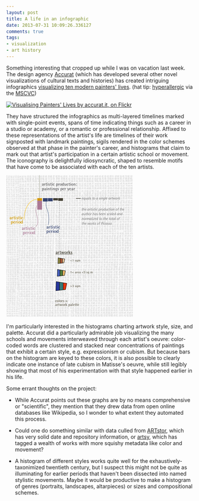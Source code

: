 ```yaml
---
layout: post
title: A life in an infographic
date: 2013-07-31 10:09:26.336127
comments: true
tags:
- visualization
- art history
---
```


Something interesting that cropped up while I was on vacation last week. The design agency [Accurat](http://accurat.it) (which has developed several other novel visualizations of cultural texts and histories) has created intriguing infographics [visualizing ten modern painters' lives](http://www.flickr.com/photos/accurat/sets/72157633953437972/with/8961090343/). (hat tip: [hyperallergic](http://hyperallergic.com/76259/10-painters-lives-chronicled-as-infographics/) via the [MSCVC](https://twitter.com/MSCollaboratory/status/360456068507250688))

[![Visualising Painters' Lives by accurat.it, on Flickr][lives]](http://www.flickr.com/photos/accurat/8961090259/)

[lives]: http://farm4.staticflickr.com/3806/8961090259_ba40cf018d_c.jpg "Visualising Painters' Lives by accurat.it, on Flickr"

They have structured the infographics as multi-layered timelines marked with single-point events, spans of time indicating things such as a career in a studio or academy, or a romantic or professional relationship. Affixed to these representations of the artist's life are timelines of their work signposted with landmark paintings, sigils rendered in the color schemes observed at that phase in the painter's career, and histograms that claim to mark out that artist's participation in a certain artistic school or movement. The iconography is delightfully idiosyncratic, shaped to resemble motifs that have come to be associated with each of the ten artists.


[![Detail from Henri Matisse][matisse]](/assets/images/matisselegend.png)

[matisse]: /assets/images/matisselegend.png "Detail of the histogram legend from the Matisse infographic. By accurat.it"


I'm particularly interested in the histograms charting artwork style, size, and palette. Accurat did a particularly admirable job visualizing the many schools and movements interweaved through each artist's oeuvre: color-coded words are clustered and stacked near concentrations of paintings that exhibit a certain style, e.g. expressionism or cubism. But because bars on the histogram are keyed to these colors, it is also possible to clearly indicate one instance of late cubism in Matisse's oeuvre, while still legibly showing that most of his experimentation with that style happened earlier in his life.

Some errant thoughts on the project:

- While Accurat points out these graphs are by no means comprehensive or "scientific", they mention that they drew data from open online databases like Wikipedia, so I wonder to what extent they automated this process.

- Could one do something similar with data culled from [ARTstor](http://artstor.org), which has very solid date and repository information, or [artsy](http://artsy.net/), which has tagged a wealth of works with more squishy metadata like color and movement?

- A histogram of different styles works quite well for the exhaustively-taxonimized twentieth century, but I suspect this might not be quite as illuminating for earlier periods that haven't been dissected into named stylistic movements. Maybe it would be productive to make a histogram of genres (portraits, landscapes, altarpieces) or sizes and compositional schemes.

